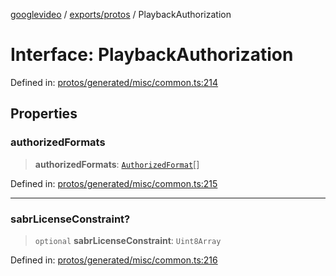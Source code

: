 [googlevideo](../../../README.md) / [exports/protos](../README.md) / PlaybackAuthorization

# Interface: PlaybackAuthorization

Defined in: [protos/generated/misc/common.ts:214](https://github.com/LuanRT/googlevideo/blob/cc730b4dbadc5ae882d6aa28d716e442943577fa/protos/generated/misc/common.ts#L214)

## Properties

### authorizedFormats

> **authorizedFormats**: [`AuthorizedFormat`](AuthorizedFormat.md)[]

Defined in: [protos/generated/misc/common.ts:215](https://github.com/LuanRT/googlevideo/blob/cc730b4dbadc5ae882d6aa28d716e442943577fa/protos/generated/misc/common.ts#L215)

***

### sabrLicenseConstraint?

> `optional` **sabrLicenseConstraint**: `Uint8Array`

Defined in: [protos/generated/misc/common.ts:216](https://github.com/LuanRT/googlevideo/blob/cc730b4dbadc5ae882d6aa28d716e442943577fa/protos/generated/misc/common.ts#L216)
